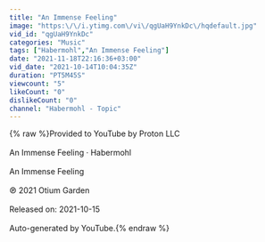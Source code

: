 ```yaml
---
title: "An Immense Feeling"
image: "https:\/\/i.ytimg.com\/vi\/qgUaH9YnkDc\/hqdefault.jpg"
vid_id: "qgUaH9YnkDc"
categories: "Music"
tags: ["Habermohl","An Immense Feeling"]
date: "2021-11-18T22:16:36+03:00"
vid_date: "2021-10-14T10:04:35Z"
duration: "PT5M45S"
viewcount: "5"
likeCount: "0"
dislikeCount: "0"
channel: "Habermohl - Topic"
---
```

{% raw %}Provided to YouTube by Proton LLC<br /><br />An Immense Feeling · Habermohl<br /><br />An Immense Feeling<br /><br />℗ 2021 Otium Garden<br /><br />Released on: 2021-10-15<br /><br />Auto-generated by YouTube.{% endraw %}
